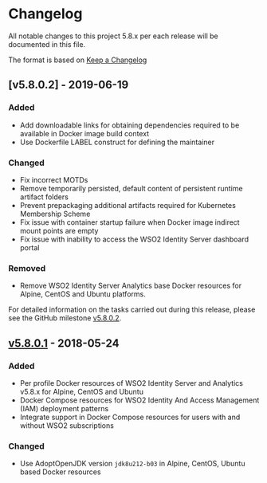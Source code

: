 # Changelog
All notable changes to this project 5.8.x per each release will be documented in this file.

The format is based on [Keep a Changelog](https://keepachangelog.com/en/1.0.0/)

## [v5.8.0.2] - 2019-06-19

### Added
- Add downloadable links for obtaining dependencies required to be available in Docker image build context
- Use Dockerfile LABEL construct for defining the maintainer

### Changed
- Fix incorrect MOTDs
- Remove temporarily persisted, default content of persistent runtime artifact folders
- Prevent prepackaging additional artifacts required for Kubernetes Membership Scheme
- Fix issue with container startup failure when Docker image indirect mount points are empty
- Fix issue with inability to access the WSO2 Identity Server dashboard portal

### Removed
- Remove WSO2 Identity Server Analytics base Docker resources for Alpine, CentOS and Ubuntu platforms.

For detailed information on the tasks carried out during this release, please see the GitHub milestone
[v5.8.0.2](https://github.com/wso2/docker-is/milestone/5).

## [v5.8.0.1] - 2018-05-24

### Added
- Per profile Docker resources of WSO2 Identity Server and Analytics v5.8.x for Alpine, CentOS and Ubuntu
- Docker Compose resources for WSO2 Identity And Access Management (IAM) deployment patterns
- Integrate support in Docker Compose resources for users with and without WSO2 subscriptions

### Changed
- Use AdoptOpenJDK version `jdk8u212-b03` in Alpine, CentOS, Ubuntu based Docker resources

[v5.8.0.1]: https://github.com/wso2/docker-is/compare/v5.7.0.2...v5.8.0.1
